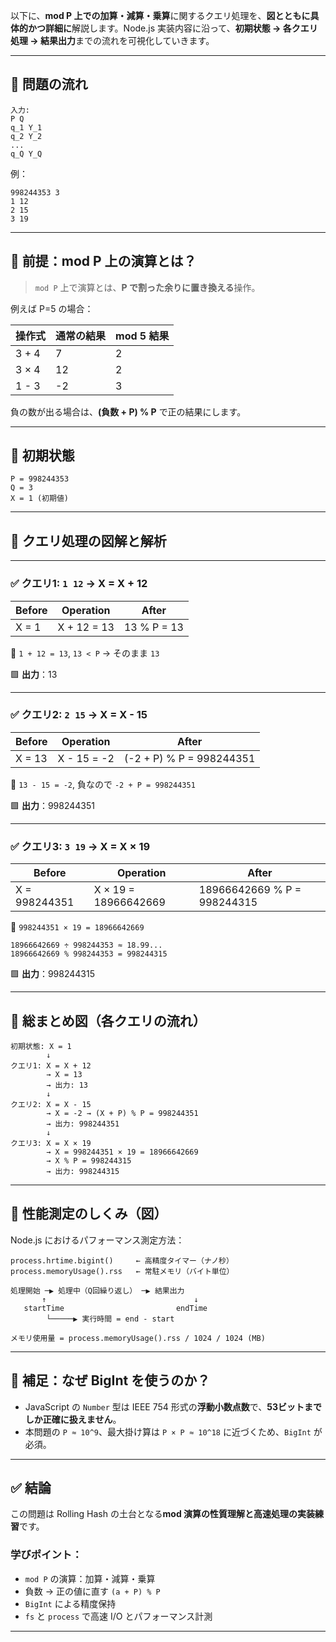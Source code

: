 以下に、**mod P 上での加算・減算・乗算**に関するクエリ処理を、**図とともに具体的かつ詳細に**解説します。Node.js 実装内容に沿って、**初期状態 → 各クエリ処理 → 結果出力**までの流れを可視化していきます。

---

## 🔢 問題の流れ

```
入力:
P Q
q_1 Y_1
q_2 Y_2
...
q_Q Y_Q
```

例：

```
998244353 3
1 12
2 15
3 19
```

---

## 🎯 前提：mod P 上の演算とは？

> `mod P` 上で演算とは、**P で割った余りに置き換える**操作。

例えば P=5 の場合：

| 操作式   | 通常の結果 | mod 5 結果 |
| ----- | ----- | -------- |
| 3 + 4 | 7     | 2        |
| 3 × 4 | 12    | 2        |
| 1 - 3 | -2    | 3        |

負の数が出る場合は、**(負数 + P) % P** で正の結果にします。

---

## 🎲 初期状態

```
P = 998244353
Q = 3
X = 1 (初期値)
```

---

## 🔁 クエリ処理の図解と解析

---

### ✅ クエリ1: `1 12` → X = X + 12

| Before | Operation   | After       |
| ------ | ----------- | ----------- |
| X = 1  | X + 12 = 13 | 13 % P = 13 |

📘 `1 + 12 = 13`, `13 < P` → そのまま `13`

🟩 **出力**：13

---

### ✅ クエリ2: `2 15` → X = X - 15

| Before | Operation   | After                    |
| ------ | ----------- | ------------------------ |
| X = 13 | X - 15 = -2 | (-2 + P) % P = 998244351 |

📘 `13 - 15 = -2`, 負なので `-2 + P = 998244351`

🟩 **出力**：998244351

---

### ✅ クエリ3: `3 19` → X = X × 19

| Before        | Operation            | After                       |
| ------------- | -------------------- | --------------------------- |
| X = 998244351 | X × 19 = 18966642669 | 18966642669 % P = 998244315 |

📘 `998244351 × 19 = 18966642669`

```
18966642669 ÷ 998244353 ≈ 18.99...
18966642669 % 998244353 = 998244315
```

🟩 **出力**：998244315

---

## 🧮 総まとめ図（各クエリの流れ）

```plaintext
初期状態: X = 1
        ↓
クエリ1: X = X + 12
        → X = 13
        → 出力: 13
        ↓
クエリ2: X = X - 15
        → X = -2 → (X + P) % P = 998244351
        → 出力: 998244351
        ↓
クエリ3: X = X × 19
        → X = 998244351 × 19 = 18966642669
        → X % P = 998244315
        → 出力: 998244315
```

---

## 🧪 性能測定のしくみ（図）

Node.js におけるパフォーマンス測定方法：

```
process.hrtime.bigint()     ← 高精度タイマー（ナノ秒）
process.memoryUsage().rss   ← 常駐メモリ（バイト単位）
```

```plaintext
処理開始 ─▶ 処理中（Q回繰り返し） ─▶ 結果出力
       ↑                                 ↓
   startTime                         endTime
        └─────▶ 実行時間 = end - start

メモリ使用量 = process.memoryUsage().rss / 1024 / 1024 (MB)
```

---

## 🧠 補足：なぜ BigInt を使うのか？

* JavaScript の `Number` 型は IEEE 754 形式の**浮動小数点数**で、**53ビットまでしか正確に扱えません**。
* 本問題の `P ≈ 10^9`、最大掛け算は `P × P ≈ 10^18` に近づくため、`BigInt` が必須。

---

## ✅ 結論

この問題は Rolling Hash の土台となる**mod 演算の性質理解と高速処理の実装練習**です。

### 学びポイント：

* `mod P` の演算：加算・減算・乗算
* 負数 → 正の値に直す `(a + P) % P`
* `BigInt` による精度保持
* `fs` と `process` で高速 I/O とパフォーマンス計測

---

